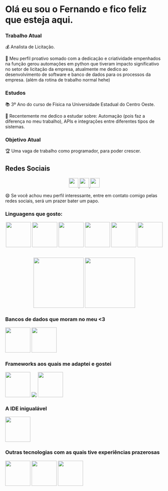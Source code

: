# Olá eu sou o Fernando e fico feliz que esteja aqui.

### Trabalho Atual
💰 Analista de Licitação.

🧐 Meu perfil proativo somado com a dedicação e criatividade empenhados na função gerou automações em python que tiveram impacto significativo no setor de licitação da empresa, atualmente me dedico ao desenvolvimento de software e banco de dados para os processos da empresa. (além da rotina de trabalho normal hehe)

### Estudos
📚 3º Ano do curso de Física na Universidade Estadual do Centro Oeste.

🧭 Recentemente me dedico a estudar sobre: Automação (pois faz a diferença no meu trabalho), APIs e integrações entre diferentes tipos de sistemas.

### Objetivo Atual
🏆 Uma vaga de trabalho como programador, para poder crescer.

## Redes Sociais
<div align=center>
<a href="https://www.linkedin.com/in/fernando-henrique-rocha-464b541b9/" target="_blank">
<img height=30em href="" src="https://img.shields.io/static/v1?label=LinkedIn&message=Fernando%20Rocha&color=blue&style=for-the-badge" />
</a>
<a href="https://api.whatsapp.com/send/?phone=5542991262851&text=Ol%C3%A1%20Fernando,%20estive%20em%20seu%20GitHub" target="_blank">
<img height=30em href="" src="https://img.shields.io/static/v1?label=WhatsApp&message=(42)99126-2851&color=green&style=for-the-badge" />
</a>
<a href="mailto:fhrlobacz@gmail.com" target="_blank">
<img height=30em href="" src="https://img.shields.io/static/v1?label=E-Mail&message=fhrlobacz@gmail.com&color=red&style=for-the-badge" />
</a>
</div>


😄 Se você achou meu perfil interessante, entre em contato comigo pelas redes sociais, será um prazer bater um papo.

### Linguagens que gosto:

<div align=center>
  <img height=80em src="https://cdn.jsdelivr.net/gh/devicons/devicon/icons/python/python-original-wordmark.svg" />
  <img height=80em src="https://cdn.jsdelivr.net/gh/devicons/devicon/icons/javascript/javascript-original.svg" />
  <img height=80em src="https://cdn.jsdelivr.net/gh/devicons/devicon/icons/css3/css3-original-wordmark.svg" />
  <img height=80em src="https://cdn.jsdelivr.net/gh/devicons/devicon/icons/html5/html5-original-wordmark.svg" />
  <img height=80em src="https://cdn.jsdelivr.net/gh/devicons/devicon/icons/dart/dart-plain-wordmark.svg" />
  <img height=80em src="https://cdn.jsdelivr.net/gh/devicons/devicon/icons/csharp/csharp-original.svg" />
</div>

##

<div align="center">
    <img height="160em" src="https://github-readme-stats.vercel.app/api?username=fernandohrocha&show_icons=true&theme=discord_old_blurple&include_all_commits=true&count_private=true"/>
  </a>    
  <img height="160em" src="https://github-readme-stats.vercel.app/api/top-langs/?username=fernandohrocha&layout=compact&langs_count=7&theme=discord_old_blurple"/>
</div>

### Bancos de dados que moram no meu <3

<div>
  <img height=80em src="https://cdn.jsdelivr.net/gh/devicons/devicon/icons/mysql/mysql-original-wordmark.svg" />
  <img height=80em src="https://cdn.jsdelivr.net/gh/devicons/devicon/icons/microsoftsqlserver/microsoftsqlserver-plain-wordmark.svg" />
</div>

### Frameworks aos quais me adaptei e gostei
<div>
  <img height=80em src="https://cdn.jsdelivr.net/gh/devicons/devicon/icons/react/react-original-wordmark.svg" />
  <img src="https://cdn.jsdelivr.net/gh/devicons/devicon/icons/flutter/flutter-original.svg" />
  <img height=80em src="https://cdn.jsdelivr.net/gh/devicons/devicon/icons/flask/flask-original-wordmark.svg" />
</div>

### A IDE inigualável
<div>
  <img height=80em src="https://cdn.jsdelivr.net/gh/devicons/devicon/icons/vscode/vscode-original-wordmark.svg" />
</div>

### Outras tecnologias com as quais tive experiências prazerosas

<div>
  <img height=80em src="https://cdn.jsdelivr.net/gh/devicons/devicon/icons/git/git-original-wordmark.svg" />
  <img height=80em src="https://cdn.jsdelivr.net/gh/devicons/devicon/icons/heroku/heroku-plain-wordmark.svg" />
  <img height=80em src="https://cdn.jsdelivr.net/gh/devicons/devicon/icons/unity/unity-original-wordmark.svg" />
</div>
